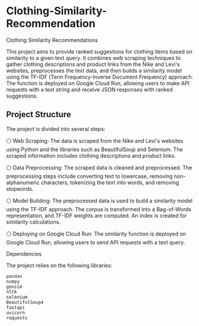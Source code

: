 # Clothing-Similarity-Recommendation

Clothing Similarity Recommendations

This project aims to provide ranked suggestions for clothing items based on similarity to a given text query. It combines web scraping techniques to gather clothing descriptions and product links from the Nike and Levi's websites, preprocesses the text data, and then builds a similarity model using the TF-IDF (Term Frequency-Inverse Document Frequency) approach. The function is deployed on Google Cloud Run, allowing users to make API requests with a text string and receive JSON responses with ranked suggestions.


## Project Structure

The project is divided into several steps:

⚪ Web Scraping: The data is scraped from the Nike and Levi's websites using Python and the libraries such as BeautifulSoup and Selenium. The scraped information includes clothing descriptions and product links.

⚪ Data Preprocessing: The scraped data is cleaned and preprocessed. The preprocessing steps include converting text to lowercase, removing non-alphanumeric characters, tokenizing the text into words, and removing stopwords.

⚪ Model Building: The preprocessed data is used to build a similarity model using the TF-IDF approach. The corpus is transformed into a Bag-of-Words representation, and TF-IDF weights are computed. An index is created for similarity calculations.

⚪ Deploying on Google Cloud Run: The similarity function is deployed on Google Cloud Run, allowing users to send API requests with a text query.


Dependencies

The project relies on the following libraries:

    pandas
    numpy
    gensim
    nltk
    selenium
    BeautifulSoup4
    fastapi
    uvicorn 
    requests



